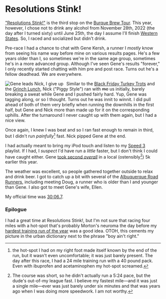 # Resolutions Stink!

["Resolutions Stink!"](3281713308711524) is the
third stop on the [Burque Brew
Tour](https://www.abqroadrunners.com/burque-brewery-tour.html). This
year, however, I chose not to drink any alcohol from November 28th,
2022 (the day after I turned sixty) until June 25th, the day I assume
I'll finish [Western States](https://www.wser.org/). So, I raced and
socialized but didn't drink.

Pre-race I had a chance to chat with Gene Kersh, a runner I _mostly_ know
from seeing his name way before mine on various results pages.  He's a few
years older than I, so sometimes we're in the same age group, sometimes
he's in a more advanced group. Although I've seen Gene's results "forever,"
I only recently started chatting with him pre and post race.  Turns out
he's a fellow deadhead.  We are everywhere.

<img src="https://www.abqroadrunners.com/uploads/6/7/7/6/6776981/canteen-8_orig.jpg"
     title="Gene leads Nick; I give up"
     alt="Gene leads Nick, I give up"
     style="float: left; margin-right: 10px;" />


Similar to the [Black Friday Turkey Trots](../2022/black_friday.md)
and the [Grinch Lunch](../2022/grinch_lunch.md), Nick ("Piggy Style")
ran with ~~me~~ us initially, barely breaking a sweat while Gene and I
pushed fairly hard.  Yup, Gene was tagging along, or so I thought.
Turns out he was innit to winnit.  I did pull ahead of both of them
very briefly when running the downhills in the first half, but Gene
and Nick more than made up for it on the corresponding uphills. After
the turnaround I never caught up with them again, but I had a nice
view.

Once again, I knew I was beat and so I ran fast enough to remain in
third, but I didn't run _painfully_[^1] fast.  Nick pipped Gene at the end.

I had actually meant to bring my iPod touch and listen to my [Speed
3](https://www.youtube.com/playlist?list=PLiHB06ix3lYik1aF8qZpFQN3A1QAtzTFu)
playlist.  If I had, I _suspect_ I'd have run a _little_ faster, but I
don't think I could have caught either.  Gene [took second
_overall_](https://runsignup.com/Race/Results/140087/IndividualResult/bSdZ?resultSetId=362701#U42660677)
in a local (ostensibly[^2]) 5k earlier this year.

The weather was excellent, so people gathered together outside to
relax and drink beer. I got to catch up a bit with several of the
[Albuquerque Road Runners](https://www.abqroadrunners.com/), including
meeting Doug, a runner who is older than I and younger than Gene.  I
also got to meet Gene's wife, Ellen.

My official time was [30:06.7](https://www.webscorer.com/racedetails?raceid=303794&did=366246).

### Epilogue

I had a great time at Resolutions Stink!, but I'm not sure that racing
four miles with a hot-spot that's probably Morton's neuroma the day
before my [hardest training run of the
year](https://www.strava.com/activities/8473162718) was a good idea.
OTOH, this cements my picture in the urban dictionary next to the
phrase "boy ain't right."

[^1]: the hot-spot I had on my right foot made itself known by the end
of the run, but it wasn't even uncomfortable; it was just barely
present.  The day after this race, I had a 24 mile training run with a 40 pound
pack.  Even with ibuprofen and acetaminophen my hot-spot screamed.

[^2]: The course was short, so he didn't actually run a 5:24 pace, but
the dude's out-of-my league fast. I believe my fastest mile&mdash;and
it was just a single mile&mdash;ever was just barely under six minutes
and that was years ago when I was doing more speedwork.  I am not
worthy.

